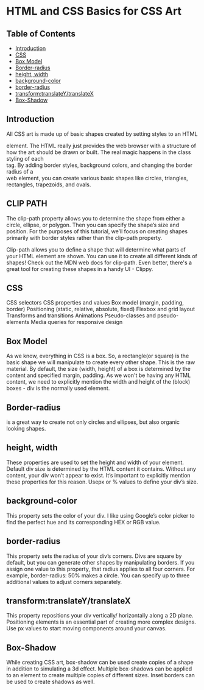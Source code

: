 # HTML and CSS Basics for CSS Art

## Table of Contents

- [Introduction](#introduction)
- [CSS](#css)
- [Box Model](#box-model)
- [Border-radius](#border-radius)
- [height, width](#height-width)
- [background-color](#background-color)
- [border-radius](#border-radius-1)
- [transform:translateY/translateX](#transform-translateytranslatex)
- [Box-Shadow](#box-shadow)

## Introduction

All CSS art is made up of basic shapes created by setting styles to an HTML <div> element. The HTML really just provides the web browser with a structure of how the art should be drawn or built. The real magic happens in the class styling of each <div> tag. By adding border styles, background colors, and changing the border radius of a <div> web element, you can create various basic shapes like circles, triangles, rectangles, trapezoids, and ovals.

## CLIP PATH

The clip-path property allows you to determine the shape from either a circle, ellipse, or polygon. Then you can specify the shape’s size and position. For the purposes of this tutorial, we’ll focus on creating shapes primarily with border styles rather than the clip-path property.

Clip-path allows you to define a shape that will determine what parts of your HTML element are shown. You can use it to create all different kinds of shapes! Check out the MDN web docs for clip-path. Even better, there's a great tool for creating these shapes in a handy UI - Clippy.

## CSS

CSS selectors
CSS properties and values
Box model (margin, padding, border)
Positioning (static, relative, absolute, fixed)
Flexbox and grid layout
Transforms and transitions
Animations
Pseudo-classes and pseudo-elements
Media queries for responsive design

## Box Model

As we know, everything in CSS is a box. So, a rectangle(or square) is the basic shape we will manipulate to create every other shape. This is the raw material.
By default, the size (width, height) of a box is determined by the content and specified margin, padding. As we won't be having any HTML content, we need to explicitly mention the width and height of the (block) boxes - div is the normally used element.

## Border-radius

is a great way to create not only circles and ellipses, but also organic looking shapes.

## height, width

These properties are used to set the height and width of your element. Default div size is determined by the HTML content it contains. Without any content, your div won’t appear to exist. It’s important to explicitly mention these properties for this reason. Usepx or % values to define your div’s size.

## background-color

This property sets the color of your div. I like using Google’s color picker to find the perfect hue and its corresponding HEX or RGB value.

## border-radius

This property sets the radius of your div’s corners. Divs are square by default, but you can generate other shapes by manipulating borders. If you assign one value to this property, that radius applies to all four corners. For example, border-radius: 50% makes a circle. You can specify up to three additional values to adjust corners separately.

## transform:translateY/translateX

This property repositions your div vertically/ horizontally along a 2D plane. Positioning elements is an essential part of creating more complex designs. Use px values to start moving components around your canvas.

## Box-Shadow

While creating CSS art, box-shadow can be used create copies of a shape in addition to simulating a 3d effect. Multiple box-shadows can be applied to an element to create multiple copies of different sizes. Inset borders can be used to create shadows as well.
